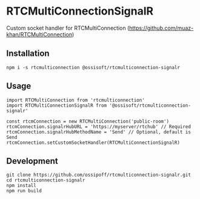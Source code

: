 # RTCMultiConnectionSignalR
Custom socket handler for RTCMultiConnection (https://github.com/muaz-khan/RTCMultiConnection)

## Installation 
```
npm i -s rtcmulticonnection @ossisoft/rtcmulticonnection-signalr
```

## Usage
```
import RTCMultiConnection from 'rtcmulticonnection'
import RTCMultiConnectionSignalR from '@ossisoft/rtcmulticonnection-signalr'

const rtcmConnection = new RTCMultiConnection('public-room')
rtcmConnection.signalrHubURL = 'https://myserver/rtchub' // Required
rtcmConnection.signalrHubMethodName = 'Send' // Optional, default is Send
rtcmConnection.setCustomSocketHandler(RTCMultiConnectionSignalR)
```

## Development
```
git clone https://github.com/ossipoff/rtcmulticonnection-signalr.git
cd rtcmulticonnection-signalr
npm install
npm run build
```
